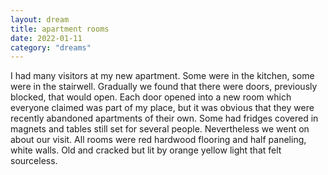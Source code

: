 ```yaml
---
layout: dream
title: apartment rooms
date: 2022-01-11
category: "dreams"
---
```


I had many visitors at my new apartment.
Some were in the kitchen, some were in the stairwell.
Gradually we found that there were doors, previously blocked, that would open.
Each door opened into a new room which everyone claimed was part of my place, but it was obvious that they were recently abandoned apartments of their own.
Some had fridges covered in magnets and tables still set for several people. Nevertheless we went on about our visit. All rooms were red hardwood flooring and half paneling, white walls. Old and cracked but lit by orange yellow light that felt sourceless. 